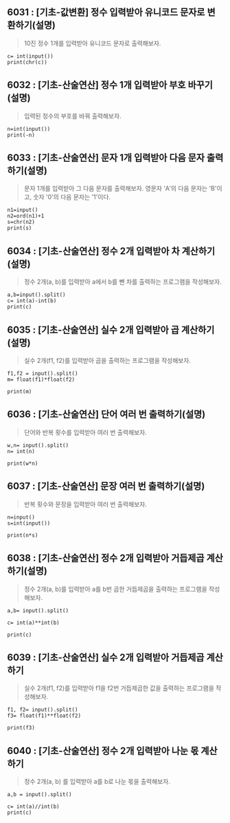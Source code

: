 ## 6031 : [기초-값변환] 정수 입력받아 유니코드 문자로 변환하기(설명)
> 10진 정수 1개를 입력받아 유니코드 문자로 출력해보자.
```
c= int(input())
print(chr(c))
```
## 6032 : [기초-산술연산] 정수 1개 입력받아 부호 바꾸기(설명)

>입력된 정수의 부호를 바꿔 출력해보자.


```
n=int(input())
print(-n)

```

## 6033 : [기초-산술연산] 문자 1개 입력받아 다음 문자 출력하기(설명)

>문자 1개를 입력받아 그 다음 문자를 출력해보자. 영문자 'A'의 다음 문자는 'B'이고, 숫자 '0'의 다음 문자는 '1'이다.

```
n1=input()
n2=ord(n1)+1
s=chr(n2)
print(s)
```
## 6034 : [기초-산술연산] 정수 2개 입력받아 차 계산하기(설명)

>정수 2개(a, b)를 입력받아 a에서 b를 뺀 차를 출력하는 프로그램을 작성해보자.

```
a,b=input().split()
c= int(a)-int(b)
print(c)
```
## 6035 : [기초-산술연산] 실수 2개 입력받아 곱 계산하기(설명)

>실수 2개(f1, f2)를 입력받아 곱을 출력하는 프로그램을 작성해보자.

```
f1,f2 = input().split()
m= float(f1)*float(f2)

print(m)

```

## 6036 : [기초-산술연산] 단어 여러 번 출력하기(설명)

>단어와 반복 횟수를 입력받아 여러 번 출력해보자.

```
w,n= input().split()
n= int(n)

print(w*n)
```

## 6037 : [기초-산술연산] 문장 여러 번 출력하기(설명)


>반복 횟수와 문장을 입력받아 여러 번 출력해보자.

```
n=input()
s=int(input())

print(n*s)
```
## 6038 : [기초-산술연산] 정수 2개 입력받아 거듭제곱 계산하기(설명)

>정수 2개(a, b)를 입력받아 a를 b번 곱한 거듭제곱을 출력하는 프로그램을 작성해보자.


```
a,b= input().split()

c= int(a)**int(b)

print(c)
```

## 6039 : [기초-산술연산] 실수 2개 입력받아 거듭제곱 계산하기

>실수 2개(f1, f2)를 입력받아 f1을 f2번 거듭제곱한 값을 출력하는 프로그램을 작성해보자.

```
f1, f2= input().split()
f3= float(f1)**float(f2)

print(f3)
```

## 6040 : [기초-산술연산] 정수 2개 입력받아 나눈 몫 계산하기

>정수 2개(a, b) 를 입력받아 a를 b로 나눈 몫을 출력해보자.

```
a,b = input().split()

c= int(a)//int(b)
print(c)
```

